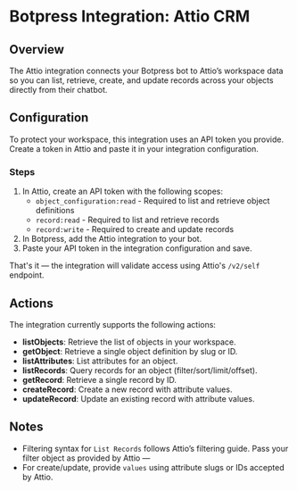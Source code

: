 # Botpress Integration: Attio CRM

## Overview

The Attio integration connects your Botpress bot to Attio’s workspace data so you can list, retrieve, create, and update records across your objects directly from their chatbot.

## Configuration

To protect your workspace, this integration uses an API token you provide. Create a token in Attio and paste it in your integration configuration.

### Steps

1. In Attio, create an API token with the following scopes:
   - `object_configuration:read` - Required to list and retrieve object definitions
   - `record:read` - Required to list and retrieve records
   - `record:write` - Required to create and update records
2. In Botpress, add the Attio integration to your bot.
3. Paste your API token in the integration configuration and save.

That's it — the integration will validate access using Attio's `/v2/self` endpoint.

## Actions

The integration currently supports the following actions:

- **listObjects**: Retrieve the list of objects in your workspace.
- **getObject**: Retrieve a single object definition by slug or ID.
- **listAttributes**: List attributes for an object.
- **listRecords**: Query records for an object (filter/sort/limit/offset).
- **getRecord**: Retrieve a single record by ID.
- **createRecord**: Create a new record with attribute values.
- **updateRecord**: Update an existing record with attribute values.

## Notes

- Filtering syntax for `List Records` follows Attio’s filtering guide. Pass your filter object as provided by Attio —
- For create/update, provide `values` using attribute slugs or IDs accepted by Attio.
